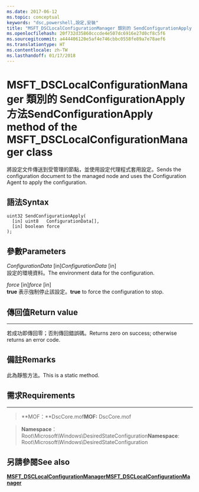 ```yaml
---
ms.date: 2017-06-12
ms.topic: conceptual
keywords: "dsc,powershell,設定,安裝"
title: "MSFT_DSCLocalConfigurationManager 類別的 SendConfigurationApply 方法"
ms.openlocfilehash: 20f732d35860cccde4e507dc6916e27d0cf8c5f6
ms.sourcegitcommit: a444406120e5af4e746cbbc0558fe89a7e78aef6
ms.translationtype: HT
ms.contentlocale: zh-TW
ms.lasthandoff: 01/17/2018
---
```

# <a name="sendconfigurationapply-method-of-the-msftdsclocalconfigurationmanager-class"></a><span data-ttu-id="dc7da-103">MSFT_DSCLocalConfigurationManager 類別的 SendConfigurationApply 方法</span><span class="sxs-lookup"><span data-stu-id="dc7da-103">SendConfigurationApply method of the MSFT_DSCLocalConfigurationManager class</span></span>

<span data-ttu-id="dc7da-104">將設定文件傳送到受管理的節點，並使用設定代理程式套用設定。</span><span class="sxs-lookup"><span data-stu-id="dc7da-104">Sends the configuration document to the managed node and uses the Configuration Agent to apply the configuration.</span></span>

<a name="syntax"></a><span data-ttu-id="dc7da-105">語法</span><span class="sxs-lookup"><span data-stu-id="dc7da-105">Syntax</span></span>
------

```mof
uint32 SendConfigurationApply(
  [in] uint8   ConfigurationData[],
  [in] boolean force
);
```

<a name="parameters"></a><span data-ttu-id="dc7da-106">參數</span><span class="sxs-lookup"><span data-stu-id="dc7da-106">Parameters</span></span>
----------

<span data-ttu-id="dc7da-107">*ConfigurationData* \[in\]</span><span class="sxs-lookup"><span data-stu-id="dc7da-107">*ConfigurationData* \[in\]</span></span>  
<span data-ttu-id="dc7da-108">設定的環境資料。</span><span class="sxs-lookup"><span data-stu-id="dc7da-108">The environment data for the configuration.</span></span>

<span data-ttu-id="dc7da-109">*force* \[in\]</span><span class="sxs-lookup"><span data-stu-id="dc7da-109">*force* \[in\]</span></span>  
<span data-ttu-id="dc7da-110">**true** 表示強制停止該設定。</span><span class="sxs-lookup"><span data-stu-id="dc7da-110">**true** to force the configuration to stop.</span></span>

## <a name="return-value"></a><span data-ttu-id="dc7da-111">傳回值</span><span class="sxs-lookup"><span data-stu-id="dc7da-111">Return value</span></span>
------------

<span data-ttu-id="dc7da-112">若成功即傳回零；否則傳回錯誤碼。</span><span class="sxs-lookup"><span data-stu-id="dc7da-112">Returns zero on success; otherwise returns an error code.</span></span>

## <a name="remarks"></a><span data-ttu-id="dc7da-113">備註</span><span class="sxs-lookup"><span data-stu-id="dc7da-113">Remarks</span></span>

<span data-ttu-id="dc7da-114">此為靜態方法。</span><span class="sxs-lookup"><span data-stu-id="dc7da-114">This is a static method.</span></span>

## <a name="requirements"></a><span data-ttu-id="dc7da-115">需求</span><span class="sxs-lookup"><span data-stu-id="dc7da-115">Requirements</span></span>
------------
><span data-ttu-id="dc7da-116">**MOF：**DscCore.mof</span><span class="sxs-lookup"><span data-stu-id="dc7da-116">**MOF:** DscCore.mof</span></span>

><span data-ttu-id="dc7da-117">**Namespace**：Root\Microsoft\Windows\DesiredStateConfiguration</span><span class="sxs-lookup"><span data-stu-id="dc7da-117">**Namespace**: Root\Microsoft\Windows\DesiredStateConfiguration</span></span>


## <a name="see-also"></a><span data-ttu-id="dc7da-118">另請參閱</span><span class="sxs-lookup"><span data-stu-id="dc7da-118">See also</span></span>


[<span data-ttu-id="dc7da-119">**MSFT_DSCLocalConfigurationManager**</span><span class="sxs-lookup"><span data-stu-id="dc7da-119">**MSFT_DSCLocalConfigurationManager**</span></span>](msft-dsclocalconfigurationmanager.md)


 

 



